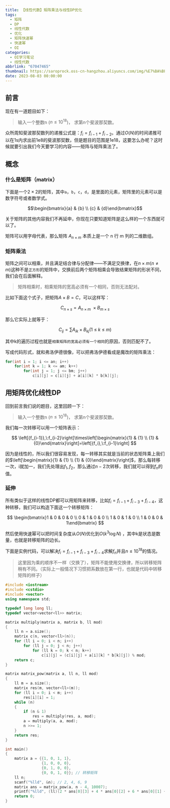 ```yaml
---
title: 【线性代数】矩阵乘法与线性DP优化
tags:
  - 矩阵
  - DP
  - 线性代数
  - 优化
  - 矩阵快速幂
  - 快速幂
  - OI
categories:
  - OI学习笔记
  - 线性代数
abbrlink: "67047465"
thumbnail: https://saroprock.oss-cn-hangzhou.aliyuncs.com/img/%E7%BA%BF%E6%80%A7%E4%BB%A3%E6%95%B0.jpg
date: 2023-08-03 00:00:00
---
```


## 前言

现在有一道题目如下：

> 输入一个整数n ($n \leq 10^{18}$)， 求第n个斐波那契数。

众所周知斐波那契数列的递推公式是：$f_i = f_{i-1} + f_{i-2}$。通过$O(N)$的时间递推可以在1s内求出前1e8的斐波那契数，但是题目的范围是1e18，这要怎么办呢？这时候就要引出我们今天要学习的内容——矩阵与矩阵乘法了。

## 概念

### 什么是矩阵（matrix）

下面是一个$2 \times 2$的矩阵，其中`a`，`b`，`c`，`d`，是里面的元素，矩阵里的元素可以是数字符号或者数学式。

$$\begin{bmatrix}{a} & {b} \\ {c} & {d}\end{bmatrix}$$

关于矩阵的其他内容我们不再延申，你现在只要知道矩阵是这么样的一个东西就可以了。

矩阵可以用字母代表，那么矩阵 $A_{n \times m}$ 本质上是一个 n 行 m 列的二维数组。

### 矩阵乘法

矩阵之间可以相乘，并且满足结合律与分配律——不满足交换律，在$n \times m(n \ne m)$这种不是`正方形`的矩阵中，交换前后两个矩阵相乘会导致结果矩阵的形状不同，我们会在后面解释。

> 矩阵相乘时，相乘矩阵的宽高必须有一个相同，否则无法配对。

比如下面这个式子，把矩阵$A \times B = C$，可以这样写：

$$ C_{n\times s}=A_{n\times m}\:\times B_{m\times s} $$

那么它实际上就等于：

$$ C_{ij}=\sum A_{ik}\times B_{kj}\left(1\:\le\:k\:\le\:m\right) $$

其中k的遍历过程也就是`相乘矩阵的宽高必须有一个相同`的原因，否则匹配不了。

写成代码形式，就和弗洛伊德很像，可以把弗洛伊德看成是魔改的矩阵乘法：

```C++
for(int i = 1; i <= an; i++) 
    for(int k = 1; k <= am; k++) 
        for(int j = 1; j <= bm; j++) 
            c[i][j] = c[i][j] + a[i][k] * b[k][j];
```

## 用矩阵优化线性DP

回到前言我们说的题目，这里回顾一下：

> 输入一个整数n ($n \leq 10^{18}$)， 求第n个斐波那契数。

我们每一次转移可以用一个矩阵表示：

$$ \left[{f_{i-1}},\:f_{i-2}\right]\times\left[\begin{matrix}{1} & {1} \\ {1} & {0}\end{matrix}\right]=\left[{f_i},\:f_{i-1}\right] $$

因为是线性的，所以我们很容易发现，每一转移其实就是当前的状态矩阵乘上我们的$\left[\begin{matrix}{1} & {1} \\ {1} & {0}\end{matrix}\right]$，那么每转移一次，i就加一，我们先处理出$f_1,f_2$，那么通过$n-2$次转移，我们就可以得到$f_n$的值。

### 延伸

所有类似于这样的线性DP都可以用矩阵来转移，比如$f_i = f_{i-1} + f_{i-3} + f_{i-4}$，这种转移，我们可以构造下面这一个转移矩阵：

$$ \begin{bmatrix}1 & 0 & 0 & 0 \\ 0 & 1 & 0 & 0 \\ 1 & 0 & 1 & 0 \\ 1 & 0 & 0 & 1\end{bmatrix} $$

然后使用快速幂可以把时间复杂度从$O(N)$优化到$O(k^3 \log N)$ ，其中k是状态是数量，也就是转移矩阵的边长。

下面是实例代码，可以解决$f_i = f_{i-1} + f_{i-3} + f_{i-4}$求解$f_n$并且$n \leq 10^{18}$的情况。

> 这里因为乘的顺序不一样（交换了），矩阵不能使用交换律，所以转移矩阵稍有不同。（实际上一般情况下习惯把系数放在第一行，也就是代码中转移矩阵的样子）

```C++
#include <iostream>
#include <cstdio>
#include <vector>
using namespace std;

typedef long long ll;
typedef vector<vector<ll>> matrix;

matrix multiply(matrix a, matrix b, ll mod)
{
    ll n = a.size();
    matrix c(n, vector<ll>(n));
    for (ll i = 0; i < n; i++)
        for (ll j = 0; j < n; j++)
            for (ll k = 0; k < n; k++)
                c[i][j] = (c[i][j] + a[i][k] * b[k][j]) % mod;
    return c;
}

matrix matrix_pow(matrix a, ll n, ll mod)
{
    ll m = a.size();
    matrix res(m, vector<ll>(m));
    for (ll i = 0; i < m; i++)
        res[i][i] = 1;
    while (n)
    {
        if (n & 1)
            res = multiply(res, a, mod);
        a = multiply(a, a, mod);
        n >>= 1;
    }
    return res;
}

int main()
{
    matrix a = {{1, 0, 1, 1},
                {1, 0, 0, 0},
                {0, 1, 0, 0},
                {0, 0, 1, 0}}; // 转移矩阵
    ll n;
    scanf("%lld", &n); // 2, 4, 6, 9
    matrix ans = matrix_pow(a, n - 4, 10007);
    printf("%lld", (ll)(2 * ans[0][3] + 4 * ans[0][2] + 6 * ans[0][1] + 9 * ans[0][0]) % 10007);
    return 0;
}
```